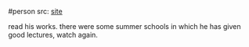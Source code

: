 #person 
src: [site](https://awodey.github.io)

read his works. there were some summer schools in which he has given good lectures, watch again.